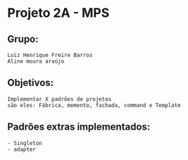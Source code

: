 # Projeto 2A - MPS

## Grupo:
	Luiz Henrique Freire Barros
	Aline moura araújo

## Objetivos:
	Implementar X padrões de projetos
	são eles: Fábrica, memento, fachada, command e Template

## Padrões extras implementados:
	- Singleton
	- adapter

